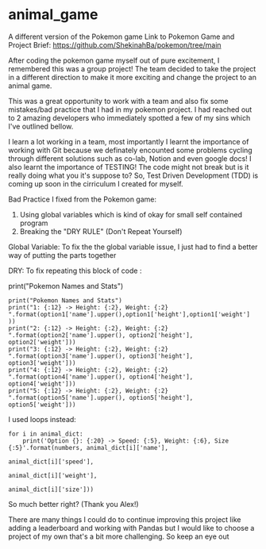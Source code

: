 # animal_game
A different version of the Pokemon game 
Link to Pokemon Game and Project Brief: https://github.com/ShekinahBa/pokemon/tree/main

After coding the pokemon game myself out of pure excitement, I remembered this was a group project! The team decided to take the project in a different direction to make it more exciting and change the project to an animal game.

This was a great opportunity to work with a team and also fix some mistakes/bad practice that I had in my pokemon project. I had reached out to 2 amazing developers who immediately spotted a few of my sins which I've outlined bellow.

I learn a lot working in a team, most importantly I learnt the importance of working with Git because we definately encounted some problems cycling through different solutions such as co-lab, Notion and even google docs! I also learnt the importance of TESTING! The code might not break but is it really doing what you it's suppose to? So, Test Driven Development (TDD) is coming up soon in the cirriculum I created for myself.


Bad Practice I fixed from the Pokemon game:
1) Using global variables which is kind of okay for small self contained program
2) Breaking the "DRY RULE" (Don't Repeat Yourself)

Global Variable: To fix the the global variable issue, I just had to find a better way of putting the parts together 

DRY: To fix repeating this block of code :

 print("Pokemon Names and Stats")
  
    print("Pokemon Names and Stats")
    print("1: {:12} -> Height: {:2}, Weight: {:2} ".format(option1['name'].upper(),option1['height'],option1['weight'] ))
    print("2: {:12} -> Height: {:2}, Weight: {:2} ".format(option2['name'].upper(), option2['height'], option2['weight']))
    print("3: {:12} -> Height: {:2}, Weight: {:2} ".format(option3['name'].upper(), option3['height'], option3['weight']))
    print("4: {:12} -> Height: {:2}, Weight: {:2} ".format(option4['name'].upper(), option4['height'], option4['weight']))
    print("5: {:12} -> Height: {:2}, Weight: {:2} ".format(option5['name'].upper(), option5['height'], option5['weight']))
    
I used loops instead:

    for i in animal_dict:
        print('Option {}: {:20} -> Speed: {:5}, Weight: {:6}, Size {:5}'.format(numbers, animal_dict[i]['name'],
                                                                                animal_dict[i]['speed'],
                                                                                animal_dict[i]['weight'],
                                                                                animal_dict[i]['size']))
                                                                                
                                 
                                                                                
 So much better right? (Thank you Alex!) 

 
 There are many things I could do to continue improving this project like adding a leaderboard and working with Pandas but I would like to choose a project of my own that's a bit more challenging. So keep an eye out
                                                                            
